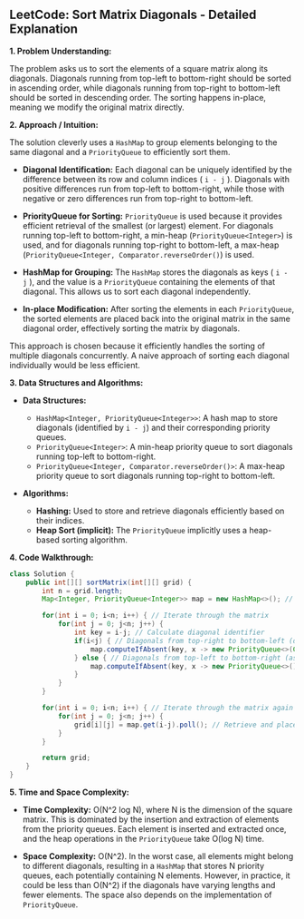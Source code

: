 ## LeetCode: Sort Matrix Diagonals - Detailed Explanation

**1. Problem Understanding:**

The problem asks us to sort the elements of a square matrix along its diagonals.  Diagonals running from top-left to bottom-right should be sorted in ascending order, while diagonals running from top-right to bottom-left should be sorted in descending order. The sorting happens in-place, meaning we modify the original matrix directly.


**2. Approach / Intuition:**

The solution cleverly uses a `HashMap` to group elements belonging to the same diagonal and a `PriorityQueue` to efficiently sort them.  

* **Diagonal Identification:** Each diagonal can be uniquely identified by the difference between its row and column indices ( `i - j` ).  Diagonals with positive differences run from top-left to bottom-right, while those with negative or zero differences run from top-right to bottom-left.

* **PriorityQueue for Sorting:**  `PriorityQueue` is used because it provides efficient retrieval of the smallest (or largest) element. For diagonals running top-left to bottom-right, a min-heap (`PriorityQueue<Integer>`) is used, and for diagonals running top-right to bottom-left, a max-heap (`PriorityQueue<Integer, Comparator.reverseOrder()`) is used.

* **HashMap for Grouping:** The `HashMap` stores the diagonals as keys ( `i - j` ), and the value is a `PriorityQueue` containing the elements of that diagonal. This allows us to sort each diagonal independently.

* **In-place Modification:** After sorting the elements in each `PriorityQueue`, the sorted elements are placed back into the original matrix in the same diagonal order, effectively sorting the matrix by diagonals.


This approach is chosen because it efficiently handles the sorting of multiple diagonals concurrently.  A naive approach of sorting each diagonal individually would be less efficient.


**3. Data Structures and Algorithms:**

* **Data Structures:**
    * `HashMap<Integer, PriorityQueue<Integer>>`:  A hash map to store diagonals (identified by `i - j`) and their corresponding priority queues.
    * `PriorityQueue<Integer>`: A min-heap priority queue to sort diagonals running top-left to bottom-right.
    * `PriorityQueue<Integer, Comparator.reverseOrder()>`: A max-heap priority queue to sort diagonals running top-right to bottom-left.

* **Algorithms:**
    * **Hashing:** Used to store and retrieve diagonals efficiently based on their indices.
    * **Heap Sort (implicit):**  The `PriorityQueue` implicitly uses a heap-based sorting algorithm.


**4. Code Walkthrough:**

```java
class Solution {
    public int[][] sortMatrix(int[][] grid) {
        int n = grid.length;
        Map<Integer, PriorityQueue<Integer>> map = new HashMap<>(); // Initialize HashMap to store diagonals and their PriorityQueues

        for(int i = 0; i<n; i++) { // Iterate through the matrix
            for(int j = 0; j<n; j++) {
                int key = i-j; // Calculate diagonal identifier
                if(i<j) { // Diagonals from top-right to bottom-left (descending order)
                    map.computeIfAbsent(key, x -> new PriorityQueue<>(Comparator.reverseOrder())).offer(grid[i][j]);
                } else { // Diagonals from top-left to bottom-right (ascending order)
                    map.computeIfAbsent(key, x -> new PriorityQueue<>()).offer(grid[i][j]);
                }
            }
        }

        for(int i = 0; i<n; i++) { // Iterate through the matrix again
            for(int j = 0; j<n; j++) {
                grid[i][j] = map.get(i-j).poll(); // Retrieve and place the smallest/largest element from the PriorityQueue
            }
        }

        return grid;
    }
}
```

**5. Time and Space Complexity:**

* **Time Complexity:** O(N^2 log N), where N is the dimension of the square matrix.  This is dominated by the insertion and extraction of elements from the priority queues.  Each element is inserted and extracted once, and the heap operations in the `PriorityQueue` take O(log N) time.

* **Space Complexity:** O(N^2). In the worst case, all elements might belong to different diagonals, resulting in a `HashMap` that stores N priority queues, each potentially containing N elements.  However, in practice, it could be less than O(N^2) if the diagonals have varying lengths and fewer elements.  The space also depends on the implementation of `PriorityQueue`.